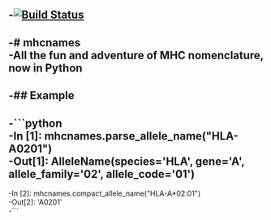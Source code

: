 -[![Build Status](https://travis-ci.org/hammerlab/mhcnames.svg?branch=master)](https://travis-ci.org/hammerlab/mhcnames)        
 -      
 -# mhcnames        
 -All the fun and adventure of MHC nomenclature, now in Python      
 -      
 -## Example        
 -      
 -```python     
 -In [1]: mhcnames.parse_allele_name("HLA-A0201")       
 -Out[1]: AlleleName(species='HLA', gene='A', allele_family='02', allele_code='01')     
 -      
 -In [2]: mhcnames.compact_allele_name("HLA-A*02:01")       
 -Out[2]: 'A0201'       
 -```
 